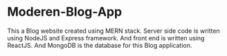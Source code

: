 # Moderen-Blog-App
This a Blog website created using MERN stack. Server side code is written using NodeJS and Express framework. And front end is written using ReactJS.
And MongoDB is the database for this Blog application.
